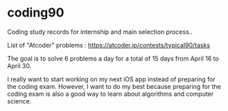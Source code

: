 # coding90

Coding study records for internship and main selection process..

List of "Atcoder" problems : https://atcoder.jp/contests/typical90/tasks

The goal is to solve 6 problems a day for a total of 15 days from April 16 to April 30.

I really want to start working on my next iOS app instead of preparing for the coding exam. 
However, I want to do my best because preparing for the coding exam is also a good way to learn about algorithms and computer science.



